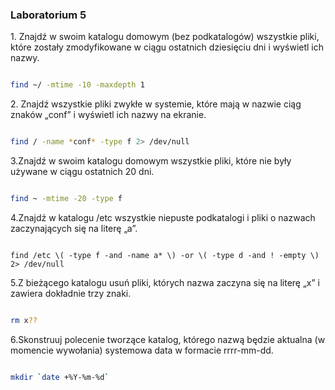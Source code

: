 ### Laboratorium 5

1\. Znajdź w swoim katalogu domowym (bez podkatalogów)
wszystkie pliki, które zostały zmodyfikowane w ciągu ostatnich dziesięciu dni i wyświetl ich nazwy.

```sh

find ~/ -mtime -10 -maxdepth 1

```

2\. Znajdź wszystkie pliki zwykłe w systemie, które mają w nazwie ciąg znaków „conf” i wyświetl ich nazwy na ekranie.

```sh

find / -name *conf* -type f 2> /dev/null

```

3\.Znajdź w swoim katalogu domowym wszystkie pliki, które nie były używane w ciągu ostatnich 20 dni.

```sh

find ~ -mtime -20 -type f

```

4\.Znajdź w katalogu /etc wszystkie niepuste podkatalogi i pliki o nazwach zaczynających się na literę „a”.

```

find /etc \( -type f -and -name a* \) -or \( -type d -and ! -empty \) 2> /dev/null

```

5\.Z bieżącego katalogu usuń pliki, których nazwa zaczyna się na literę „x” i zawiera dokładnie trzy znaki.

```sh

rm x??

```

6\.Skonstruuj polecenie tworzące katalog, którego nazwą będzie aktualna (w momencie wywołania) systemowa data w formacie rrrr-mm-dd.

```sh

mkdir `date +%Y-%m-%d`

```
